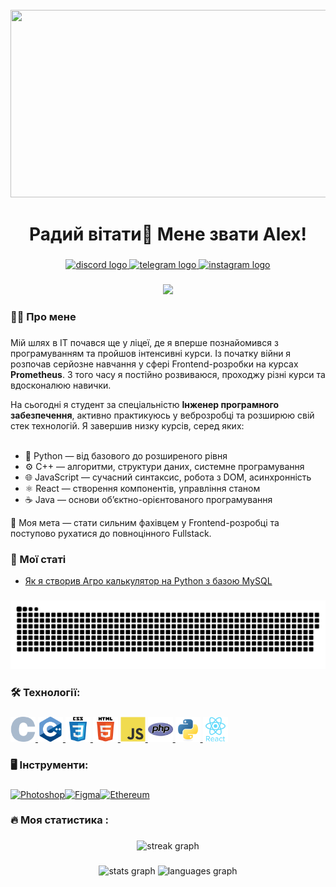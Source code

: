 <br clear="both">

<div align="center">
  <img height="300" width="600" src="https://user-images.githubusercontent.com/74038190/225813708-98b745f2-7d22-48cf-9150-083f1b00d6c9.gif"  />
</div>

###

<h1 align="center">Радий вітати👋 Мене звати Alex!</h1>

###

<div align="center">
  <a href="https://www.youtube.com/@link" target="_blank">
    <img src="https://img.shields.io/static/v1?message=Discord&logo=discord&label=&color=3f51b5&logoColor=white&labelColor=&style=for-the-badge" height="25" alt="discord logo"  />
  </a>
  <a href="https://t.me/link" target="_blank">
    <img src="https://img.shields.io/static/v1?message=Telegram&logo=telegram&label=&color=2CA5E0&logoColor=white&labelColor=&style=for-the-badge" height="25" alt="telegram logo"  />
  </a>
  <a href="https://www.instagram.com/link" target="_blank">
    <img src="https://img.shields.io/static/v1?message=Instagram&logo=instagram&label=&color=FE0A6F&logoColor=white&labelColor=&style=for-the-badge" height="25" alt="instagram logo"  />
  </a>
</div>

###

<div align="center">
  <img src="https://visitor-badge.laobi.icu/badge?page_id=SachovskiyAlex.SachovskiyAlex&"  />
</div>

###
<h3 align="left">👨‍💻 Про мене</h3>

###

<p align="left">
Мій шлях в IT почався ще у ліцеї, де я вперше познайомився з програмуванням та пройшов інтенсивні курси. 
Із початку війни я розпочав серйозне навчання у сфері Frontend-розробки на курсах <b>Prometheus</b>. 
З того часу я постійно розвиваюся, проходжу різні курси та вдосконалюю навички.

На сьогодні я студент за спеціальністю <b>Інженер програмного забезпечення</b>, активно практикуюсь у веброзробці та розширюю свій стек технологій. 
Я завершив низку курсів, серед яких:
<br><br>
- 🐍 Python — від базового до розширеного рівня  
- ⚙️ C++ — алгоритми, структури даних, системне програмування  
- 🌐 JavaScript — сучасний синтаксис, робота з DOM, асинхронність  
- ⚛️ React — створення компонентів, управління станом  
- ☕ Java — основи об’єктно-орієнтованого програмування  

🚀 Моя мета — стати сильним фахівцем у Frontend-розробці та поступово рухатися до повноцінного Fullstack.  
</p>

###
<h3 align="left">📕 Мої статі</h3>

- [Як я створив Агро калькулятор на Python з базою MySQL]([https://proglib.io/p/pishem-telegram-bota-dlya-podgotovki-k-sobesedovaniyu-na-frontend-razrabotchika-2024-05-29](https://medium.com/@talent7624/агро-калькулятор-цифровий-помічник-для-сучасного-аграрія-2e881cbe8822))

###

<p align="center">
 <img width="600" src="assets/github-snake.svg" alt="snake"/>
</p>

###

<h3 align="left">🛠 Технології:</h3>

###

<p align="left"> <a href="https://www.cprogramming.com/" target="_blank" rel="noreferrer"> <img src="https://raw.githubusercontent.com/devicons/devicon/master/icons/c/c-original.svg" alt="c" width="40" height="40"/> </a> <a href="https://www.w3schools.com/cpp/" target="_blank" rel="noreferrer"> <img src="https://raw.githubusercontent.com/devicons/devicon/master/icons/cplusplus/cplusplus-original.svg" alt="cplusplus" width="40" height="40"/> </a> <a href="https://www.w3schools.com/css/" target="_blank" rel="noreferrer"> <img src="https://raw.githubusercontent.com/devicons/devicon/master/icons/css3/css3-original-wordmark.svg" alt="css3" width="40" height="40"/> </a> <a href="https://www.w3.org/html/" target="_blank" rel="noreferrer"> <img src="https://raw.githubusercontent.com/devicons/devicon/master/icons/html5/html5-original-wordmark.svg" alt="html5" width="40" height="40"/> </a> <a href="https://developer.mozilla.org/en-US/docs/Web/JavaScript" target="_blank" rel="noreferrer"> <img src="https://raw.githubusercontent.com/devicons/devicon/master/icons/javascript/javascript-original.svg" alt="javascript" width="40" height="40"/> </a> <a href="https://www.php.net" target="_blank" rel="noreferrer"> <img src="https://raw.githubusercontent.com/devicons/devicon/master/icons/php/php-original.svg" alt="php" width="40" height="40"/> </a> <a href="https://www.python.org" target="_blank" rel="noreferrer"> <img src="https://raw.githubusercontent.com/devicons/devicon/master/icons/python/python-original.svg" alt="python" width="40" height="40"/> </a> <a href="https://reactjs.org/" target="_blank" rel="noreferrer"> <img src="https://raw.githubusercontent.com/devicons/devicon/master/icons/react/react-original-wordmark.svg" alt="react" width="40" height="40"/> </a> </p>


###

<h3 align="left">🖥️ Інструменти:</h3>

###

<p align="left">
<a href="https://www.adobe.com/uk/products/photoshop.html" target="_blank" rel="noreferrer"><img src="https://raw.githubusercontent.com/danielcranney/readme-generator/main/public/icons/skills/photoshop-colored-dark.svg" alt="Photoshop" title="Photoshop" width="36" height="36" /></a><a href="https://www.figma.com/" target="_blank" rel="noreferrer"><img src="https://raw.githubusercontent.com/danielcranney/readme-generator/main/public/icons/skills/figma-colored.svg" alt="Figma" title="Figma" width="36" height="36" /></a><a href="https://ethereum.org/en/" target="_blank" rel="noreferrer"><img src="https://raw.githubusercontent.com/danielcranney/readme-generator/main/public/icons/skills/ethereum-colored.svg" alt="Ethereum" title="Ethereum" width="36" height="36" /></a>
</p>

###

<h3 align="left">🔥   Моя статистика :</h3>

###

<div align="center">
  <img src="https://streak-stats.demolab.com?user=filimonovalexey&locale=en&mode=daily&theme=dark&hide_border=false&border_radius=5&order=3" height="220" alt="streak graph"  />
</div>

###

<div align="center">
  <img src="https://github-readme-stats.vercel.app/api?username=filimonovalexey&hide_title=false&hide_rank=false&show_icons=true&include_all_commits=true&count_private=true&disable_animations=false&theme=dracula&locale=en&hide_border=false&order=1" height="150" alt="stats graph"  />
  <img src="https://github-readme-stats.vercel.app/api/top-langs?username=filimonovalexey&locale=en&hide_title=false&layout=compact&card_width=320&langs_count=5&theme=dracula&hide_border=false&order=2" height="150" alt="languages graph"  />
</div>

###
